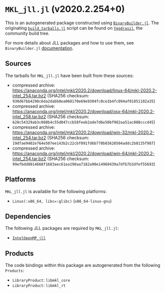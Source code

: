# `MKL_jll.jl` (v2020.2.254+0)

This is an autogenerated package constructed using [`BinaryBuilder.jl`](https://github.com/JuliaPackaging/BinaryBuilder.jl). The originating [`build_tarballs.jl`](https://github.com/JuliaPackaging/Yggdrasil/blob/6c03359ca37f82ab2254d5267b9d2fd5a6003540/M/MKL/build_tarballs.jl) script can be found on [`Yggdrasil`](https://github.com/JuliaPackaging/Yggdrasil/), the community build tree.

For more details about JLL packages and how to use them, see `BinaryBuilder.jl` [documentation](https://juliapackaging.github.io/BinaryBuilder.jl/dev/jll/).

## Sources

The tarballs for `MKL_jll.jl` have been built from these sources:

* compressed archive: https://anaconda.org/intel/mkl/2020.2/download/linux-64/mkl-2020.2-intel_254.tar.bz2 (SHA256 checksum: `930d67bb4298c6da2dabb8ea068170e69e9304fc0ce1b4fc094af01851102a35`)
* compressed archive: https://anaconda.org/intel/mkl/2020.2/download/osx-64/mkl-2020.2-intel_258.tar.bz2 (SHA256 checksum: `628c54329ab3c088b4c55d047ccb58feeb2ade7d6e50bf982aa51ac088cccd45`)
* compressed archive: https://anaconda.org/intel/mkl/2020.2/download/win-32/mkl-2020.2-intel_254.tar.bz2 (SHA256 checksum: `19dfae9402e764e507ee143b2c22cbf091fd6b778b03620504addc2b8135f987`)
* compressed archive: https://anaconda.org/intel/mkl/2020.2/download/win-64/mkl-2020.2-intel_254.tar.bz2 (SHA256 checksum: `99efbdd8014668f1683aec61ea190aa7182a90e14969439a7dfb7b3dfef55693`)

## Platforms

`MKL_jll.jl` is available for the following platforms:

* `Linux(:x86_64, libc=:glibc)` (`x86_64-linux-gnu`)

## Dependencies

The following JLL packages are required by `MKL_jll.jl`:

* [`IntelOpenMP_jll`](https://github.com/JuliaBinaryWrappers/IntelOpenMP_jll.jl)

## Products

The code bindings within this package are autogenerated from the following `Products`:

* `LibraryProduct`: `libmkl_core`
* `LibraryProduct`: `libmkl_rt`

